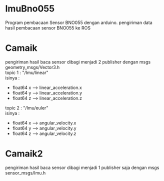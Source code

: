 # ImuBno055
Program pembacaan Sensor BNO055 dengan arduino. pengiriman data hasil pembacaan sensor BNO055 ke ROS 
# Camaik
pengiriman hasil baca sensor dibagi menjadi 2 publisher dengan msgs geometry_msgs/Vector3.h 
<br>
topic 1 : "/Imu/linear" <br>
isinya : 
- float64 x --> linear_acceleration.x
- float64 y --> linear_acceleration.y
- float64 z --> linear_acceleration.z <br>

topic 2 : "/Imu/euler" <br>
isinya : 
- float64 x --> angular_velocity.x
- float64 y --> angular_velocity.y
- float64 z --> angular_velocity.z
# Camaik2
pengiriman hasil baca sensor dibagi menjadi 1 publisher saja dengan msgs sensor_msgs/Imu.h
